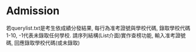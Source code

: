 # Admission
若querylist.txt是考生依成績分發結果,  每行為准考證號與學校代碼,  錄取學校代碼1-10,  -1代表未錄取任何學校.  請序列結構(List介面)實作查榜功能,  輸入准考證號碼, 回應錄取學校代碼(或未錄取)
